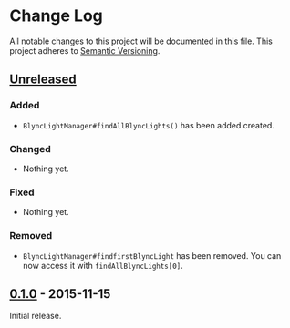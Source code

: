 # Change Log

All notable changes to this project will be documented in this file.
This project adheres to [Semantic Versioning](http://semver.org/).

## [Unreleased]

### Added
- `BlyncLightManager#findAllBlyncLights()` has been added created.

### Changed
- Nothing yet.

### Fixed
- Nothing yet.

### Removed
- `BlyncLightManager#findfirstBlyncLight` has been removed. You can
  now access it with `findAllBlyncLights[0]`.

## [0.1.0] - 2015-11-15

Initial release.

[Unreleased]: https://github.com/jedcn/blync-core/compare/v0.1.0...HEAD
[0.1.0]: https://github.com/jedcn/blync-core/tree/v0.1.0
